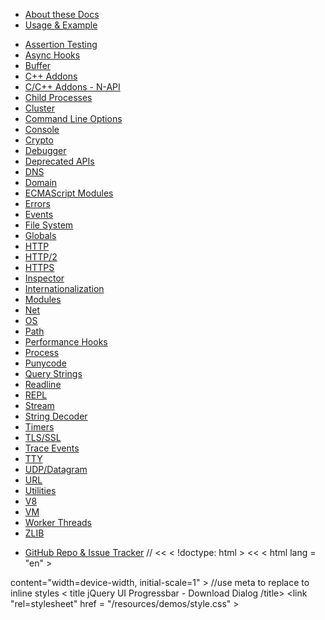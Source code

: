 <!--
  NB(chrisdickinson): if you move this file, be sure to update
  tools/doc/html.js to point at the new location.
-->

<!--introduced_in=v0.10.0-->

* [About these Docs](documentation.html)
* [Usage & Example](synopsis.html)

<div class="line"></div>

* [Assertion Testing](assert.html)
* [Async Hooks](async_hooks.html)
* [Buffer](buffer.html)
* [C++ Addons](addons.html)
* [C/C++ Addons - N-API](n-api.html)
* [Child Processes](child_process.html)
* [Cluster](cluster.html)
* [Command Line Options](cli.html)
* [Console](console.html)
* [Crypto](crypto.html)
* [Debugger](debugger.html)
* [Deprecated APIs](deprecations.html)
* [DNS](dns.html)
* [Domain](domain.html)
* [ECMAScript Modules](esm.html)
* [Errors](errors.html)
* [Events](events.html)
* [File System](fs.html)
* [Globals](globals.html)
* [HTTP](http.html)
* [HTTP/2](http2.html)
* [HTTPS](https.html)
* [Inspector](inspector.html)
* [Internationalization](intl.html)
* [Modules](modules.html)
* [Net](net.html)
* [OS](os.html)
* [Path](path.html)
* [Performance Hooks](perf_hooks.html)
* [Process](process.html)
* [Punycode](punycode.html)
* [Query Strings](querystring.html)
* [Readline](readline.html)
* [REPL](repl.html)
* [Stream](stream.html)
* [String Decoder](string_decoder.html)
* [Timers](timers.html)
* [TLS/SSL](tls.html)
* [Trace Events](tracing.html)
* [TTY](tty.html)
* [UDP/Datagram](dgram.html)
* [URL](url.html)
* [Utilities](util.html)
* [V8](v8.html)
* [VM](vm.html)
* [Worker Threads](worker_threads.html)
* [ZLIB](zlib.html)

<div class="line"></div>

* [GitHub Repo & Issue Tracker](https://github.com/nodejs/node)
//
<< < !doctype: html > << < html lang = "en" >
    <head > <meta charset="utf-8"> <meta "name=viewport"
content="width=device-width, initial-scale=1" > //use meta to replace to inline styles
    < title  jQuery UI Progressbar - Download Dialog 
      /title> <link rel = "stylesheet"
href = "//code.jquery.com/ui/1.12.1/themes/base/jquery-ui.css" > <link "rel=stylesheet"
href = "/resources/demos/style.css" > <script src="https://code.jquery.com/jquery-1.12.4.js" >   
  <
script src = "https://code.jquery.com/ui/1.12.1/jquery-ui.js" >
  <script> $(function () {
    var progressTimer, progressbar = $("#progressbar")
        , progressLabel = $(".progress-label")
        , dialogButtons = [{
            text: "Cancel Download"
            , click: closeDownload
        }]
        , dialog = $("#dialog")
        .dialog({
            autoOpen: false
            , closeOnEscape: false
            , resizable: false
            , buttons: dialogButtons
            , open: function () {
                progressTimer = setTimeout(progress, 2000);
            }
            , beforeClose: function () {
                downloadButton.button("option", {
                    disabled: false
                    , label: "Start Download"
                });
            }
        })
        , downloadButton = $("#downloadButton")
        .button()
        .on("click", function () {
            $(this)
                .button("option", {
                    disabled: true
                    , label: "Downloading..."
                });
            dialog.dialog("open");
        });
    progressbar.progressbar({
        value: false
        , change: function () {
            progressLabel.text("Current Progress: " + progressbar.progressbar("value") + "%");
        }
        , complete: function () {
            progressLabel.text("Complete!");
            dialog.dialog("option", "buttons", [{
                text: "Close"
                , click: closeDownload
            }]);
            $(".ui-dialog button")
                .last()
                .trigger("focus");
        }
    });

    function progress() {
        var val = progressbar.progressbar("value") || 0;
        progressbar.progressbar("value", val + Math.floor(Math.random() * 3));
        if (val <= 99) {
            progressTimer = setTimeout(progress, 50);
        }
    }

    function closeDownload() {
        clearTimeout(progressTimer);
        dialog.dialog("option", "buttons", dialogButtons)
            .dialog("close");
        progressbar.progressbar("value", false);
        progressLabel.text("Starting download...");
        downloadButton.trigger("focus");
    }
})
{
<
/script ><
style > 
  progressbar 
  {
    margin - top: 20 px;
}.progress - label {
    font - weight: bold;
    text - shadow: 1 px 1 px 0#ff;
}.ui - dialog - titlebar - close {
    display: none;
  /head > 
  body> <div id="dialog"
title="File Download" > < 
div: class = "progress-label" > Starting download...
div> <
div:id="progressbar"> <
  <button id = "downloadButton" > Start Download <
  /div 
                                                       >
  < 
  /button >
    < 
      /body > < 
    /
html >
}
